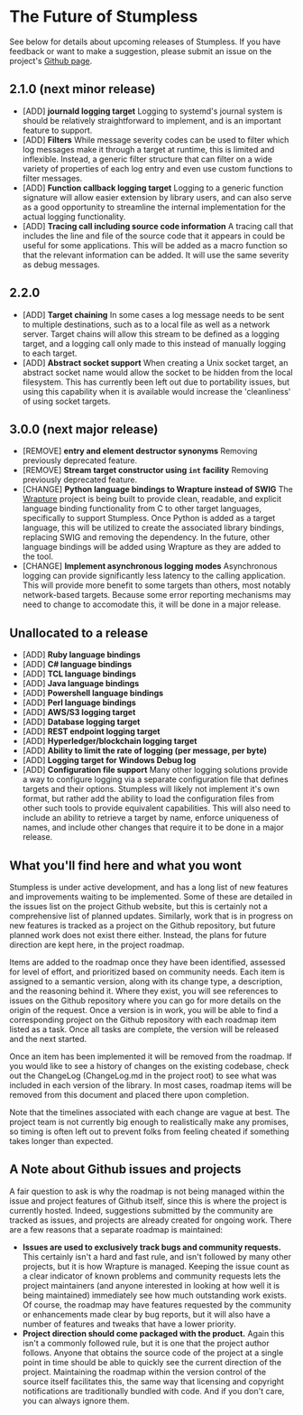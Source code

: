 # The Future of Stumpless

See below for details about upcoming releases of Stumpless. If you have feedback
or want to make a suggestion, please submit an issue on the project's
[Github page](https://github.com/goatshriek/stumpless).

## 2.1.0 (next minor release)
 * [ADD] **journald logging target**
   Logging to systemd's journal system is should be relatively straightforward
   to implement, and is an important feature to support.
 * [ADD] **Filters**
   While message severity codes can be used to filter which log messages make
   it through a target at runtime, this is limited and inflexible. Instead, a
   generic filter structure that can filter on a wide variety of properties of
   each log entry and even use custom functions to filter messages.
 * [ADD] **Function callback logging target**
   Logging to a generic function signature will allow easier extension by
   library users, and can also serve as a good opportunity to streamline the
   internal implementation for the actual logging functionality.
 * [ADD] **Tracing call including source code information**
   A tracing call that includes the line and file of the source code that it
   appears in could be useful for some applications. This will be added as a
   macro function so that the relevant information can be added. It will use
   the same severity as debug messages.


## 2.2.0
 * [ADD] **Target chaining**
   In some cases a log message needs to be sent to multiple destinations, such
   as to a local file as well as a network server. Target chains will allow this
   stream to be defined as a logging target, and a logging call only made to
   this instead of manually logging to each target.
 * [ADD] **Abstract socket support**
   When creating a Unix socket target, an abstract socket name would allow the
   socket to be hidden from the local filesystem. This has currently been left
   out due to portability issues, but using this capability when it is available
   would increase the 'cleanliness' of using socket targets.


## 3.0.0 (next major release)
 * [REMOVE] **entry and element destructor synonyms**
   Removing previously deprecated feature.
 * [REMOVE] **Stream target constructor using `int` facility**
   Removing previously deprecated feature.
 * [CHANGE] **Python language bindings to Wrapture instead of SWIG**
   The [Wrapture](https://github.com/goatshriek/wrapture) project is being
   built to provide clean, readable, and explicit language binding functionality
   from C to other target languages, specifically to support Stumpless. Once
   Python is added as a target language, this will be utilized to create the
   associated library bindings, replacing SWIG and removing the dependency. In
   the future, other language bindings will be added using Wrapture as they are
   added to the tool.
 * [CHANGE] **Implement asynchronous logging modes**
   Asynchronous logging can provide significantly less latency to the calling
   application. This will provide more benefit to some targets than others,
   most notably network-based targets. Because some error reporting mechanisms
   may need to change to accomodate this, it will be done in a major release.


## Unallocated to a release
 * [ADD] **Ruby language bindings**
 * [ADD] **C# language bindings**
 * [ADD] **TCL language bindings**
 * [ADD] **Java language bindings**
 * [ADD] **Powershell language bindings**
 * [ADD] **Perl language bindings**
 * [ADD] **AWS/S3 logging target**
 * [ADD] **Database logging target**
 * [ADD] **REST endpoint logging target**
 * [ADD] **Hyperledger/blockchain logging target**
 * [ADD] **Ability to limit the rate of logging (per message, per byte)**
 * [ADD] **Logging target for Windows Debug log**
 * [ADD] **Configuration file support**
   Many other logging solutions provide a way to configure logging via a
   separate configuration file that defines targets and their options. Stumpless
   will likely not implement it's own format, but rather add the ability to load
   the configuration files from other such tools to provide equivalent
   capabilities. This will also need to include an ability to retrieve a target
   by name, enforce uniqueness of names, and include other changes that require
   it to be done in a major release.

## What you'll find here and what you wont
Stumpless is under active development, and has a long list of new features and
improvements waiting to be implemented. Some of these are detailed in the issues
list on the project Github website, but this is certainly not a comprehensive
list of planned updates. Similarly, work that is in progress on new features is
tracked as a project on the Github repository, but future planned work does not
exist there either. Instead, the plans for future direction are kept here, in
the project roadmap.

Items are added to the roadmap once they have been identified, assessed for
level of effort, and prioritized based on community needs. Each item is assigned
to a semantic version, along with its change type, a description, and the
reasoning behind it. Where they exist, you will see references to issues on the
Github repository where you can go for more details on the origin of the
request. Once a version is in work, you will be able to find a corresponding
project on the Github repository with each roadmap item listed as a task. Once
all tasks are complete, the version will be released and the next started.

Once an item has been implemented it will be removed from the roadmap. If you
would like to see a history of changes on the existing codebase, check out the
ChangeLog (ChangeLog.md in the project root) to see what was included in each
version of the library. In most cases, roadmap items will be removed from this
document and placed there upon completion.

Note that the timelines associated with each change are vague at best. The
project team is not currently big enough to realistically make any promises, so
timing is often left out to prevent folks from feeling cheated if something
takes longer than expected.


## A Note about Github issues and projects
A fair question to ask is why the roadmap is not being managed within the issue
and project features of Github itself, since this is where the project is
currently hosted. Indeed, suggestions submitted by the community are tracked as
issues, and projects are already created for ongoing work. There are a few
reasons that a separate roadmap is maintained:
 * **Issues are used to exclusively track bugs and community requests.**
   This certainly isn't a hard and fast rule, and isn't followed by many other
   projects, but it is how Wrapture is managed. Keeping the issue count as a
   clear indicator of known problems and community requests lets the project
   maintainers (and anyone interested in looking at how well it is being
   maintained) immediately see how much outstanding work exists. Of course,
   the roadmap may have features requested by the community or enhancements made
   clear by bug reports, but it will also have a number of features and tweaks
   that have a lower priority.
 * **Project direction should come packaged with the product.**
   Again this isn't a commonly followed rule, but it is one that the project
   author follows. Anyone that obtains the source code of the project at a
   single point in time should be able to quickly see the current direction of
   the project. Maintaining the roadmap within the version control of the source
   itself facilitates this, the same way that licensing and copyright
   notifications are traditionally bundled with code. And if you don't care,
   you can always ignore them.
